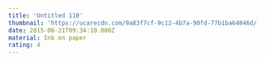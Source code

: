 ```yaml
---
title: 'Untitled 110'
thumbnail: 'https://ucarecdn.com/9a83f7cf-9c12-4b7a-90fd-77b1ba64846d/'
date: 2015-06-21T09:34:10.000Z
material: Ink on paper
rating: 4
---
```

